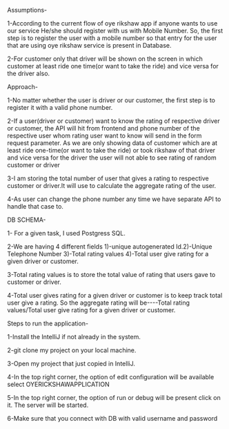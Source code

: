 Assumptions-

1-According to the current flow of oye rikshaw app if  anyone wants to use our service He/she should register with us with Mobile Number. So, the first step is to register the user with a mobile number so that entry for the user that are using oye rikshaw service is present in Database.

2-For customer only that driver will be shown on the screen in which customer at least ride one time(or want to take the ride) and vice versa for the driver also.



Approach-

1-No  matter whether the user is driver or our customer, the first step is to register it with a valid phone number.

2-If a user(driver or customer) want to know the rating of respective driver or customer, the API will hit from frontend and phone number of the respective user whom rating user want to know will send in the form request parameter. As we are only showing data of customer which are at least ride one-time(or want to take the ride) or took rikshaw of that driver and vice versa for the driver the user will not able to see rating of random customer or driver

3-I am storing the total number of user that gives a rating to respective customer or driver.It will use to calculate the aggregate rating of the user.

4-As user can change the phone number any time we have separate API to handle that case to.



DB SCHEMA-

1- For a given task, I used Postgress SQL.

2-We are having 4 different fields 1)-unique autogenerated Id.2)-Unique Telephone Number 3)-Total rating values 4)-Total user give rating for a given driver or customer.

3-Total rating values is to store the total value of rating that users gave to customer or driver.

4-Total user gives rating for a given driver or customer is to keep track total user give a rating. So the aggregate rating will be----Total rating values/Total user give rating for a given driver or customer.





Steps to run the application-

1-Install the IntelliJ if not already in the system.

2-git clone my project on your local machine.

3-Open my project that just copied in IntelliJ.

4-In the top right corner, the option of edit configuration will be available select OYERICKSHAWAPPLICATION

5-In the top right corner, the option of run or debug will be present click on it. The server will be started.

6-Make sure that you connect with DB with valid username and password
